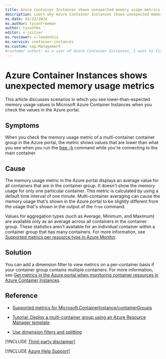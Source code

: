 ```yaml
---
title: Azure Container Instances shows unexpected memory usage metrics
description: Learn why Azure Container Instances shows unexpected memory usage metrics in the Azure portal compared to other memory usage reporting tools.
ms.date: 02/22/2024
ms.author: tysonfreeman
author: tysonfms
editor: v-jsitser
ms.reviewer: v-leedennis
ms.service: container-instances
ms.custom: sap:Management
#customer intent: As a user of Azure Container Instances, I want to fix the display of memory usage metrics in the Azure portal so that it matches the memory usage values shown in the 'free' command for an individual container.
---
```

# Azure Container Instances shows unexpected memory usage metrics

This article discusses scenarios in which you see lower-than-expected memory usage values in Microsoft Azure Container Instances when you check the values in the Azure portal.

## Symptoms

When you check the memory usage metric of a multi-container container group in the Azure portal, the metric shows values that are lower than what you see when you run the [free -h](https://www.man7.org/linux/man-pages/man1/free.1.html) command while you're connecting to the main container.
  
## Cause

The memory usage metric in the Azure portal displays an average value for all containers that are in the container group. It doesn't show the memory usage for only one particular container. This metric is calculated by using a default time interval of one minute. Multi-container averaging can cause the memory usage that's shown in the Azure portal to be slightly different from the usage that's shown in the output of the `free` command.

Values for aggregation types (such as Average, Minimum, and Maximum) are available only as an average across all containers in the container group. These statistics aren't available for an individual container within a container group that has many containers. For more information, see [Supported metrics per resource type in Azure Monitor](/azure/azure-monitor/reference/supported-metrics/metrics-index#microsoftcontainerinstance).

## Solution

You can add a dimension filter to view metrics on a per-container basis if your container group contains multiple containers. For more information, see [Get metrics in the Azure portal when monitoring container resources in Azure Container Instances](/azure/container-instances/container-instances-monitor#get-metrics---azure-portal).

## Reference

- [Supported metrics for Microsoft.ContainerInstance/containerGroups](/azure/azure-monitor/reference/supported-metrics/microsoft-containerinstance-containergroups-metrics)

- [Tutorial: Deploy a multi-container group using an Azure Resource Manager template](/azure/container-instances/container-instances-multi-container-group)

- [Use dimension filters and splitting](/azure/azure-monitor/essentials/analyze-metrics#use-dimension-filters-and-splitting)

[!INCLUDE [Third-party disclaimer](../../../includes/third-party-disclaimer.md)]

[!INCLUDE [Azure Help Support](../../../includes/azure-help-support.md)]
